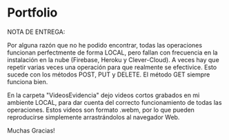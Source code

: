 # Portfolio

NOTA DE ENTREGA:

Por alguna razón que no he podido encontrar, todas las operaciones funcionan perfectmente de forma LOCAL, pero fallan con frecuencia en la instalación en la nube (Firebase, Heroku y Clever-Cloud). A veces hay que repetir varias veces una operación para que realmente se efectivice. Esto sucede con los métodos POST, PUT y DELETE. El método GET siempre funciona bien.

En la carpeta "VideosEvidencia" dejo videos cortos grabados en mi ambiente LOCAL, para dar cuenta del correcto funcionamiento de todas las operaciones. Estos videos son formato .webm, por lo que pueden reproducirse simplemente arrastrándolos al navegador Web.

Muchas Gracias!
